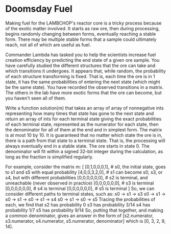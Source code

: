 
Doomsday Fuel
=============

Making fuel for the LAMBCHOP's reactor core is a tricky process because of the exotic matter involved. It starts as raw ore,
then during processing, begins randomly changing between forms, eventually reaching a stable form. 
There may be multiple stable forms that a sample could ultimately reach, not all of which are useful as fuel. 

Commander Lambda has tasked you to help the scientists increase fuel creation efficiency by predicting 
the end state of a given ore sample. You have carefully studied the different structures that the ore 
can take and which transitions it undergoes. It appears that, while random, the probability of each 
structure transforming is fixed. That is, each time the ore is in 1 state,
it has the same probabilities of entering the next state (which might be the same state).
You have recorded the observed transitions in a matrix. The others in the lab have 
more exotic forms that the ore can become, but you haven't seen all of them.

Write a function solution(m) that takes an array of array of nonnegative ints representing
how many times that state has gone to the next state and return an array of ints for each 
terminal state giving the exact probabilities of each terminal state, represented as the 
numerator for each state, then the denominator for all of them at the end and in simplest form.
The matrix is at most 10 by 10. It is guaranteed that no matter which state the ore is in, there
is a path from that state to a terminal state. That is, the processing will always eventually end
in a stable state. The ore starts in state 0. The denominator will fit within a signed 32-bit
integer during the calculation, as long as the fraction is simplified regularly. 

For example, consider the matrix m:
[
  [0,1,0,0,0,1],  # s0, the initial state, goes to s1 and s5 with equal probability
  [4,0,0,3,2,0],  # s1 can become s0, s3, or s4, but with different probabilities
  [0,0,0,0,0,0],  # s2 is terminal, and unreachable (never observed in practice)
  [0,0,0,0,0,0],  # s3 is terminal
  [0,0,0,0,0,0],  # s4 is terminal
  [0,0,0,0,0,0],  # s5 is terminal
]
So, we can consider different paths to terminal states, such as:
s0 -> s1 -> s3
s0 -> s1 -> s0 -> s1 -> s0 -> s1 -> s4
s0 -> s1 -> s0 -> s5
Tracing the probabilities of each, we find that
s2 has probability 0
s3 has probability 3/14
s4 has probability 1/7
s5 has probability 9/14
So, putting that together, and making a common denominator, gives an answer in the form of
[s2.numerator, s3.numerator, s4.numerator, s5.numerator, denominator] which is
[0, 3, 2, 9, 14].
